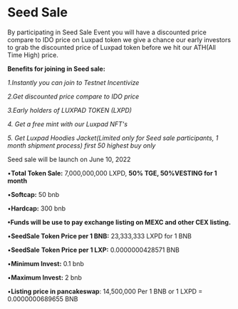 # Seed Sale

By participating in Seed Sale Event you will have a discounted price compare to IDO price on Luxpad token we give a chance our early investors to grab the discounted price of Luxpad token before we hit our ATH(All Time High) price.

**Benefits for joining in Seed sale:**

_1.Instantly you can join to Testnet Incentivize_&#x20;

_2.Get discounted price compare to IDO price_

_3.Early holders of LUXPAD TOKEN (LXPD)_

_4. Get a free mint with our Luxpad NFT's_

_5. Get Luxpad Hoodies Jacket(Limited only for Seed sale participants, 1 month shipment process) first 50 highest buy only_





Seed sale will be launch on June 10, 2022&#x20;

•**Total Token Sale:** 7,000,000,000 LXPD, **50% TGE,  50%VESTING for 1 month**

•**Softcap:** 50 bnb

•**Hardcap:** 300 bnb

**•Funds will be use to pay exchange listing on MEXC and other CEX listing.**

•**SeedSale Token Price per 1 BNB:**  23,333,333 LXPD for 1 BNB

•**SeedSale** **Token Price per 1 LXP:** 0.0000000428571 BNB

•**Minimum Invest:** 0.1 bnb

•**Maximum Invest:** 2 bnb

•**Listing price in pancakeswap**: 14,500,000 Per 1 BNB  or  1 LXPD  = 0.0000000689655 BNB



